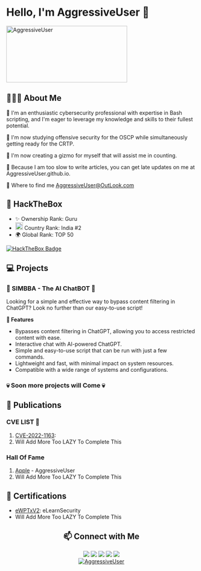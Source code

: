 # Hello, I'm AggressiveUser 👋
<p align="left">
  <img src="https://images-wixmp-ed30a86b8c4ca887773594c2.wixmp.com/f/4a5382e0-3e5f-4759-be8a-ef1a069dfc0c/df3vfxf-4005413c-a864-46b7-a938-accc6d57b5fa.gif?token=eyJ0eXAiOiJKV1QiLCJhbGciOiJIUzI1NiJ9.eyJzdWIiOiJ1cm46YXBwOjdlMGQxODg5ODIyNjQzNzNhNWYwZDQxNWVhMGQyNmUwIiwiaXNzIjoidXJuOmFwcDo3ZTBkMTg4OTgyMjY0MzczYTVmMGQ0MTVlYTBkMjZlMCIsIm9iaiI6W1t7InBhdGgiOiJcL2ZcLzRhNTM4MmUwLTNlNWYtNDc1OS1iZThhLWVmMWEwNjlkZmMwY1wvZGYzdmZ4Zi00MDA1NDEzYy1hODY0LTQ2YjctYTkzOC1hY2NjNmQ1N2I1ZmEuZ2lmIn1dXSwiYXVkIjpbInVybjpzZXJ2aWNlOmZpbGUuZG93bmxvYWQiXX0.9iAoQJn4ySJ1z-AtOH0lPklEeB2hvBbdBZAw9ORmJsg" alt="AggressiveUser" width=320 height=150>
</p>

## 👨🏻‍💻 About Me

🗿 I'm an enthusiastic cybersecurity professional with expertise in Bash scripting, and I'm eager to leverage my knowledge and skills to their fullest potential.

🗿 I'm now studying offensive security for the OSCP while simultaneously getting ready for the CRTP.

🗿 I'm now creating a gizmo for myself that will assist me in counting.

🗿 Because I am too slow to write articles, you can get late updates on me at AggressiveUser.github.io.

🗿 Where to find me AggressiveUser@OutLook.com

## 🧩 HackTheBox  
- ✨ Ownership Rank: Guru
- <img src="https://www.fg-a.com/flags/india-flag-large.jpg" alt="AggressiveUser" width=20> Country Rank: India #2 
- 🌍 Global Rank: TOP 50 

[![HackTheBox Badge](https://www.hackthebox.eu/badge/image/17569)](https://www.hackthebox.eu/profile/17569)

## 💻 Projects
### 🦁 SIMBBA - The AI ChatBOT 🤖
Looking for a simple and effective way to bypass content filtering in ChatGPT? Look no further than our easy-to-use script!

**🚀 Features**
- Bypasses content filtering in ChatGPT, allowing you to access restricted content with ease.
- Interactive chat with AI-powered ChatGPT.
- Simple and easy-to-use script that can be run with just a few commands.
- Lightweight and fast, with minimal impact on system resources.
- Compatible with a wide range of systems and configurations.

### 💀 Soon more projects will Come 💀

## 📝 Publications
### CVE LIST 🎯

1.  [CVE-2022-1163](https://cve.mitre.org/cgi-bin/cvename.cgi?name=CVE-2022-1163): 
2. Will Add More Too LAZY To Complete This

### Hall Of Fame
1.  [Apple](https://support.apple.com/en-in/HT201536) - AggressiveUser
2. Will Add More Too LAZY To Complete This
 
## 📜 Certifications
- [eWPTxV2](https://verified.elearnsecurity.com/certificates/f4aa3ea5-1bf2-4cf6-b6e3-376a4b52c61c): eLearnSecurity 
- Will Add More Too LAZY To Complete This



<h2 align="center"> 📫 Connect with Me </h2>
<p align="center">  <a href="https://github.com/AggressiveUser"><img src="https://img.shields.io/badge/GitHub-000?style=for-the-badge&logo=github&logoColor=white"/></a>  <a href="https://www.linkedin.com/in/AggressiveUser/"><img src="https://img.shields.io/badge/LinkedIn-0077B5?style=for-the-badge&logo=linkedin&logoColor=white"/></a>  <a href="https://twitter.com/AggressiveUserX"><img src="https://img.shields.io/badge/Twitter-1DA1F2?style=for-the-badge&logo=twitter&logoColor=white"/></a>  <a href="https://t.me/AggressiveUser"><img src="https://img.shields.io/badge/Telegram-2CA5E0?style=for-the-badge&logo=telegram&logoColor=white"/></a>  <a href="mailto:AggressiveUser@OutLook.com"><img src="https://img.shields.io/badge/AggressiveUser-D14836?style=for-the-badge&logo=MicroSoft&logoColor=white"/></a><br> <a href="https://www.hackthebox.eu/home/users/profile/17569"><img src="https://www.hackthebox.eu/badge/image/17569" alt="AggressiveUser"></a>  </p>
